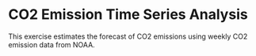 # CO2 Emission Time Series Analysis
This exercise estimates the forecast of CO2 emissions using weekly CO2 emission data from NOAA.

